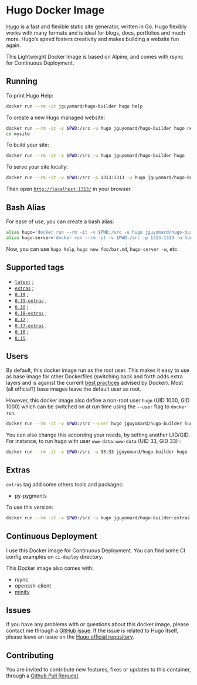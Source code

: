 # Hugo Docker Image

[Hugo](https://gohugo.io/) is a fast and flexible static site generator, written in Go. 
Hugo flexibly works with many formats and is ideal for blogs, docs, portfolios and much more. 
Hugo’s speed fosters creativity and makes building a website fun again.

This Lightweight Docker Image is based on Alpine, and comes with rsync for Continuous Deployment.

## Running

To print Hugo Help:

```bash
docker run --rm -it jguyomard/hugo-builder hugo help
```

To create a new Hugo managed website:

```bash
docker run --rm -it -v $PWD:/src -u hugo jguyomard/hugo-builder hugo new site mysite
cd mysite
```

To build your site:
 
```bash
docker run --rm -it -v $PWD:/src -u hugo jguyomard/hugo-builder hugo
```

To serve your site locally:

```bash
docker run --rm -it -v $PWD:/src -p 1313:1313 -u hugo jguyomard/hugo-builder hugo server -w --bind=0.0.0.0
```

Then open [`http://localhost:1313/`](http://localhost:1313/) in your browser.

## Bash Alias

For ease of use, you can create a bash alias:

```bash
alias hugo='docker run --rm -it -v $PWD:/src -u hugo jguyomard/hugo-builder hugo'
alias hugo-server='docker run --rm -it -v $PWD:/src -p 1313:1313 -u hugo jguyomard/hugo-builder hugo server --bind 0.0.0.0'
```

Now, you can use `hugo help`, `hugo new foo/bar.md`, `hugo-server -w`, etc.


## Supported tags

* [`latest`](https://github.com/jguyomard/docker-hugo/blob/master/Dockerfile) ;
* [`extras`](https://github.com/jguyomard/docker-hugo/blob/master/extras/Dockerfile) ;
* [`0.19`](https://github.com/jguyomard/docker-hugo/blob/v0.19/Dockerfile) ;
* [`0.19-extras`](https://github.com/jguyomard/docker-hugo/blob/v0.19/extras/Dockerfile) ;
* [`0.18`](https://github.com/jguyomard/docker-hugo/blob/v0.18/Dockerfile) ;
* [`0.18-extras`](https://github.com/jguyomard/docker-hugo/blob/v0.18/extras/Dockerfile) ;
* [`0.17`](https://github.com/jguyomard/docker-hugo/blob/v0.17/Dockerfile) ;
* [`0.17-extras`](https://github.com/jguyomard/docker-hugo/blob/v0.17/extras/Dockerfile) ;
* [`0.16`](https://github.com/jguyomard/docker-hugo/blob/v0.16/Dockerfile) ;
* [`0.15`](https://github.com/jguyomard/docker-hugo/blob/v0.15/Dockerfile).


## Users

By default, this docker image run as the root user. This makes it easy to use as base image for other Dockerfiles (switching back and forth adds extra layers and is against the current [best practices](https://docs.docker.com/engine/userguide/eng-image/dockerfile_best-practices/#user) advised by Docker). Most (all official?) base images leave the default user as root.

However, this docker image also define a non-root user `hugo` (UID 1000, GID 1000) which can be switched on at run time using the `--user` flag to `docker run`.

```bash
docker run --rm -it -v $PWD:/src --user hugo jguyomard/hugo-builder hugo
```

You can also change this according your needs, by setting another UID/GID. For instance, to run hugo with user `www-data:www-data` (UID 33, GID 33) :

```bash
docker run --rm -it -v $PWD:/src -u 33:33 jguyomard/hugo-builder hugo
```


## Extras

`extras` tag add some others tools and packages:

* py-pygments

To use this version:

```bash
docker run --rm -it -v $PWD:/src -u hugo jguyomard/hugo-builder:extras hugo
```


## Continuous Deployment

I use this Docker image for Continuous Deployment. You can find some CI config examples on `ci-deploy` directory.

This Docker image also comes with:

- rsync
- openssh-client
- [minify](https://github.com/tdewolff/minify)


## Issues

If you have any problems with or questions about this docker image, please contact me through a [GitHub issue](https://github.com/jguyomard/docker-hugo/issues). 
If the issue is related to Hugo itself, please leave an issue on the [Hugo official repository](https://github.com/spf13/hugo).


## Contributing

You are invited to contribute new features, fixes or updates to this container, through a [Github Pull Request](https://github.com/jguyomard/docker-hugo/pulls).

